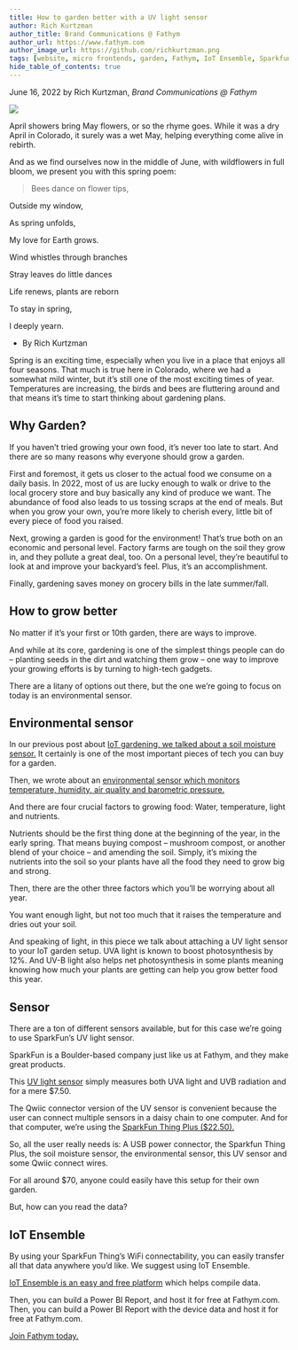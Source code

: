 ```yaml
---
title: How to garden better with a UV light sensor
author: Rich Kurtzman
author_title: Brand Communications @ Fathym
author_url: https://www.fathym.com
author_image_url: https://github.com/richkurtzman.png
tags: [website, micro frontends, garden, Fathym, IoT Ensemble, Sparkfun]
hide_table_of_contents: true
---
```


June 16, 2022 by Rich Kurtzman, _Brand Communications @ Fathym_

![](https://www.fathym.com/img/gardeniot4.jpeg) 

April showers bring May flowers, or so the rhyme goes. While it was a dry April in Colorado, it surely was a wet May, helping everything come alive in rebirth.  

And as we find ourselves now in the middle of June, with wildflowers in full bloom, we present you with this spring poem:  

 

> Bees dance on flower tips, 
 
 Outside my window, 
 
 As spring unfolds, 
 
 My love for Earth grows. 
 
 Wind whistles through branches 
 
 Stray leaves do little dances 
 
 Life renews, plants are reborn 
 
 To stay in spring, 
 
 I deeply yearn.  
 - By Rich Kurtzman 

Spring is an exciting time, especially when you live in a place that enjoys all four seasons. That much is true here in Colorado, where we had a somewhat mild winter, but it’s still one of the most exciting times of year. Temperatures are increasing, the birds and bees are fluttering around and that means it’s time to start thinking about gardening plans.  

## Why Garden? 

If you haven’t tried growing your own food, it’s never too late to start. And there are so many reasons why everyone should grow a garden.  

First and foremost, it gets us closer to the actual food we consume on a daily basis. In 2022, most of us are lucky enough to walk or drive to the local grocery store and buy basically any kind of produce we want. The abundance of food also leads to us tossing scraps at the end of meals. But when you grow your own, you’re more likely to cherish every, little bit of every piece of food you raised.  

Next, growing a garden is good for the environment! That’s true both on an economic and personal level. Factory farms are tough on the soil they grow in, and they pollute a great deal, too. On a personal level, they’re beautiful to look at and improve your backyard’s feel. Plus, it’s an accomplishment.  

Finally, gardening saves money on grocery bills in the late summer/fall.  

## How to grow better 

No matter if it’s your first or 10th garden, there are ways to improve.  

And while at its core, gardening is one of the simplest things people can do – planting seeds in the dirt and watching them grow – one way to improve your growing efforts is by turning to high-tech gadgets.  

There are a litany of options out there, but the one we’re going to focus on today is an environmental sensor. 

## Environmental sensor 

In our previous post about [IoT gardening, we talked about a soil moisture sensor.](https://www.fathym.com/blog/articles/2022/april/2022-04-18-iot-garden-soil-moisture-sensor) It certainly is one of the most important pieces of tech you can buy for a garden.  

Then, we wrote about an [environmental sensor which monitors temperature, humidity, air quality and barometric pressure.](https://www.fathym.com/blog/articles/2022/may/2022-05-27-garden-better-environmental-sensor) 

And there are four crucial factors to growing food: Water, temperature, light and nutrients.  

Nutrients should be the first thing done at the beginning of the year, in the early spring. That means buying compost – mushroom compost, or another blend of your choice – and amending the soil. Simply, it’s mixing the nutrients into the soil so your plants have all the food they need to grow big and strong.  

Then, there are the other three factors which you’ll be worrying about all year.  

You want enough light, but not too much that it raises the temperature and dries out your soil.  

And speaking of light, in this piece we talk about attaching a UV light sensor to your IoT garden setup. UVA light is known to boost photosynthesis by 12%. And UV-B light also helps net photosynthesis in some plants meaning knowing how much your plants are getting can help you grow better food this year. 

## Sensor 

There are a ton of different sensors available, but for this case we’re going to use SparkFun’s UV light sensor. 

SparkFun is a Boulder-based company just like us at Fathym, and they make great products.  

This [UV light sensor](https://www.sparkfun.com/products/15089) simply measures both UVA light and UVB radiation and for a mere $7.50. 

The Qwiic connector version of the UV sensor is convenient because the user can connect multiple sensors in a daisy chain to one computer. And for that computer, we’re using the [SparkFun Thing Plus ($22.50).](https://www.sparkfun.com/products/15663) 

So, all the user really needs is: A USB power connector, the Sparkfun Thing Plus, the soil moisture sensor, the environmental sensor, this UV sensor and some Qwiic connect wires.  

For all around $70, anyone could easily have this setup for their own garden.  

But, how can you read the data? 

## IoT Ensemble 

By using your SparkFun Thing’s WiFi connectability, you can easily transfer all that data anywhere you’d like. We suggest using IoT Ensemble.  

[IoT Ensemble is an easy and free platform](https://www.fathym.com/dashboard/iot) which helps compile data.  

Then, you can build a Power BI Report, and host it for free at Fathym.com. Then, you can build a Power BI Report with the device data and host it for free at Fathym.com. 

[Join Fathym today.](https://www.fathym.com/dashboard) 
